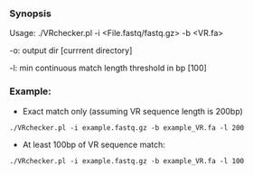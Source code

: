 ### Synopsis

Usage: ./VRchecker.pl -i <File.fastq/fastq.gz> -b <VR.fa>

-o: output dir [currrent directory]

-l: min continuous match length threshold in bp [100]


### Example:

- Exact match only (assuming VR sequence length is 200bp)

`./VRchecker.pl -i example.fastq.gz -b example_VR.fa -l 200`

- At least 100bp of VR sequence match:
  
`./VRchecker.pl -i example.fastq.gz -b example_VR.fa -l 100`

